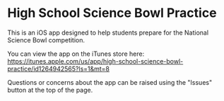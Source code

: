 # High School Science Bowl Practice

This is an iOS app designed to help students prepare for the National Science Bowl competition.

You can view the app on the iTunes store here: https://itunes.apple.com/us/app/high-school-science-bowl-practice/id1264942565?ls=1&mt=8

Questions or concerns about the app can be raised using the "Issues" button at the top of the page.
